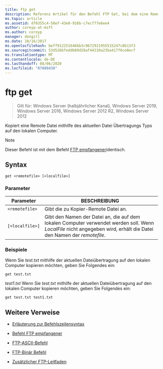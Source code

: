 ```yaml
---
title: ftp get
description: Referenz Artikel für den Befehl FTP Get, bei dem eine Remote Datei mithilfe des aktuellen Datei Übertragungs Typs auf den lokalen Computer kopiert wird.
ms.topic: article
ms.assetid: d70355c4-58ef-43e0-916b-c7ecf77e6ee4
author: coreyp-at-msft
ms.author: coreyp
manager: dongill
ms.date: 10/16/2017
ms.openlocfilehash: beff912251646bb3c9672921955515247c0b13f3
ms.sourcegitcommit: 53d526bfeddb89d28af44210a23ba417f6ce0ecf
ms.translationtype: MT
ms.contentlocale: de-DE
ms.lasthandoff: 08/06/2020
ms.locfileid: "87889438"
---
```

# <a name="ftp-get"></a>ftp get

> Gilt für: Windows Server (halbjährlicher Kanal), Windows Server 2019, Windows Server 2016, Windows Server 2012 R2, Windows Server 2012

Kopiert eine Remote Datei mithilfe des aktuellen Datei Übertragungs Typs auf den lokalen Computer.

> [!NOTE]
> Dieser Befehl ist mit dem Befehl [FTP empfangener](ftp-recv.md)identisch.

## <a name="syntax"></a>Syntax

```
get <remotefile> [<localfile>]
```

### <a name="parameters"></a>Parameter

| Parameter | BESCHREIBUNG |
| --------- | ----------- |
| `<remotefile>` | Gibt die zu Kopier-Remote Datei an. |
| `[<localfile>]` | Gibt den Namen der Datei an, die auf dem lokalen Computer verwendet werden soll. Wenn *LocalFile* nicht angegeben wird, erhält die Datei den Namen der *remotefile*. |

### <a name="examples"></a>Beispiele

Wenn Sie *test.txt* mithilfe der aktuellen Dateiübertragung auf den lokalen Computer kopieren möchten, geben Sie Folgendes ein:

```
get test.txt
```

*test1.txt* Wenn Sie *test.txt* mithilfe der aktuellen Dateiübertragung auf den lokalen Computer kopieren möchten, geben Sie Folgendes ein:

```
get test.txt test1.txt
```

## <a name="additional-references"></a>Weitere Verweise

- [Erläuterung zur Befehlszeilensyntax](command-line-syntax-key.md)

- [Befehl FTP empfangener](ftp-recv.md)

- [FTP-ASCII-Befehl](ftp-ascii.md)

- [FTP-Binär Befehl](ftp-binary.md)

- [Zusätzlicher FTP-Leitfaden](/previous-versions/orphan-topics/ws.10/cc756013(v=ws.10))
